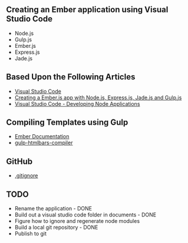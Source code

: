 ## Creating an Ember application using Visual Studio Code
- Node.js
- Gulp.js
- Ember.js
- Express.js
- Jade.js

## Based Upon the Following Articles
- [Visual Studio Code](https://code.visualstudio.com/)
- [Creating a Ember.js app with Node.js, Express.js, Jade.js and Gulp.js](http://jb.demonte.fr/blog/nodejs-app-with-expressjs-emberjs-stylus-jade-handlebars-jquery-gulpjs/)
- [Visual Studio Code - Developing Node Applications](https://code.visualstudio.com/Docs/nodejs)

## Compiling Templates using Gulp
- [Ember Documentation](http://emberjs.com/blog/2015/02/05/compiling-templates-in-1-10-0.html)
- [gulp-htmlbars-compiler](https://www.npmjs.com/package/gulp-htmlbars-compiler)

## GitHub
- [.gitignore](https://help.github.com/articles/ignoring-files/)

## TODO
- Rename the application - DONE
- Build out a visual studio code folder in documents - DONE
- Figure how to ignore and regenerate node modules
- Build a local git repository - DONE
- Publish to git